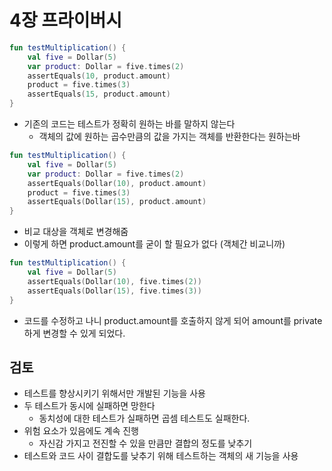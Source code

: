 # 4장 프라이버시

```kotlin
fun testMultiplication() {
	val five = Dollar(5)
	var product: Dollar = five.times(2)
	assertEquals(10, product.amount)
	product = five.times(3)
	assertEquals(15, product.amount)
}
```

- 기존의 코드는 테스트가 정확히 원하는 바를 말하지 않는다
    - 객체의 값에 원하는 곱수만큼의 값을 가지는 객체를 반환한다는 원하는바

```kotlin
fun testMultiplication() {
	val five = Dollar(5)
	var product: Dollar = five.times(2)
	assertEquals(Dollar(10), product.amount)
	product = five.times(3)
	assertEquals(Dollar(15), product.amount)
}
```

- 비교 대상을 객체로 변경해줌
- 이렇게 하면 product.amount를 굳이 할 필요가 없다 (객체간 비교니까)

```kotlin
fun testMultiplication() {
	val five = Dollar(5)
	assertEquals(Dollar(10), five.times(2))
	assertEquals(Dollar(15), five.times(3))
}
```

- 코드를 수정하고 나니 product.amount를 호출하지 않게 되어 amount를 private하게 변경할 수 있게 되었다.

## 검토

- 테스트를 향상시키기 위해서만 개발된 기능을 사용
- 두 테스트가 동시에 실패하면 망한다
    - 동치성에 대한 테스트가 실패하면 곱셈 테스트도 실패한다.
- 위험 요소가 있음에도 계속 진행
    - 자신감 가지고 전진할 수 있을 만큼만 결합의 정도를 낮추기
- 테스트와 코드 사이 결합도를 낮추기 위해 테스트하는 객체의 새 기능을 사용
